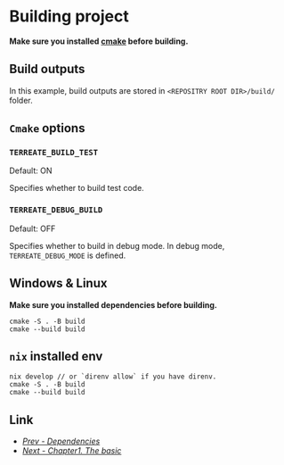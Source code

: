 # Building project
**Make sure you installed [cmake](https://cmake.org/) before building.**

## Build outputs
In this example, build outputs are stored in `<REPOSITRY ROOT DIR>/build/` folder.

## `Cmake` options
### `TERREATE_BUILD_TEST`
Default: ON

Specifies whether to build test code.

### `TERREATE_DEBUG_BUILD`
Default: OFF

Specifies whether to build in debug mode. In debug mode, `TERREATE_DEBUG_MODE` is defined.

## Windows & Linux
**Make sure you installed dependencies before building.**
```shell
cmake -S . -B build
cmake --build build
```

## `nix` installed env
```shell
nix develop // or `direnv allow` if you have direnv.
cmake -S . -B build
cmake --build build
```

## Link
- [*Prev - Dependencies*](./deps.md)
- [*Next - Chapter1. The basic*](../guide/basic.md)
